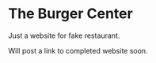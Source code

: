 # The Burger Center

Just a website for fake restaurant.

Will post a link to completed website soon.
